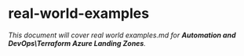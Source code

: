 # real-world-examples

_This document will cover real world examples.md for **Automation and DevOps\Terraform Azure Landing Zones**._
